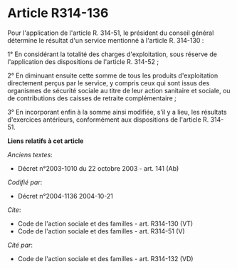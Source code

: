 # Article R314-136

Pour l'application de l'article R. 314-51, le président du conseil général détermine le résultat d'un service mentionné à
l'article R. 314-130 : 

1° En considérant la totalité des charges d'exploitation, sous réserve de l'application des dispositions de l'article R.
314-52 ; 

2° En diminuant ensuite cette somme de tous les produits d'exploitation directement perçus par le service, y compris ceux qui
sont issus des organismes de sécurité sociale au titre de leur action sanitaire et sociale, ou de contributions des caisses
de retraite complémentaire ; 

3° En incorporant enfin à la somme ainsi modifiée, s'il y a lieu, les résultats d'exercices antérieurs, conformément aux
dispositions de l'article R. 314-51.

**Liens relatifs à cet article**

_Anciens textes_:

  - Décret n°2003-1010 du 22 octobre 2003 - art. 141 (Ab)

_Codifié par_:

  - Décret n°2004-1136 2004-10-21

_Cite_:

  - Code de l'action sociale et des familles - art. R314-130 (VT)
  - Code de l'action sociale et des familles - art. R314-51 (V)

_Cité par_:

  - Code de l'action sociale et des familles - art. R314-132 (VD)
